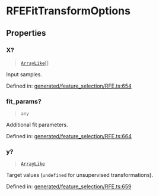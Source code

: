 # RFEFitTransformOptions

## Properties

### X?

> [`ArrayLike`](../types/ArrayLike.md)[]

Input samples.

Defined in:  [generated/feature\_selection/RFE.ts:654](https://github.com/transitive-bullshit/scikit-learn-ts/blob/b59c1ff/packages/sklearn/src/generated/feature_selection/RFE.ts#L654)

### fit\_params?

> `any`

Additional fit parameters.

Defined in:  [generated/feature\_selection/RFE.ts:664](https://github.com/transitive-bullshit/scikit-learn-ts/blob/b59c1ff/packages/sklearn/src/generated/feature_selection/RFE.ts#L664)

### y?

> [`ArrayLike`](../types/ArrayLike.md)

Target values (`undefined` for unsupervised transformations).

Defined in:  [generated/feature\_selection/RFE.ts:659](https://github.com/transitive-bullshit/scikit-learn-ts/blob/b59c1ff/packages/sklearn/src/generated/feature_selection/RFE.ts#L659)
